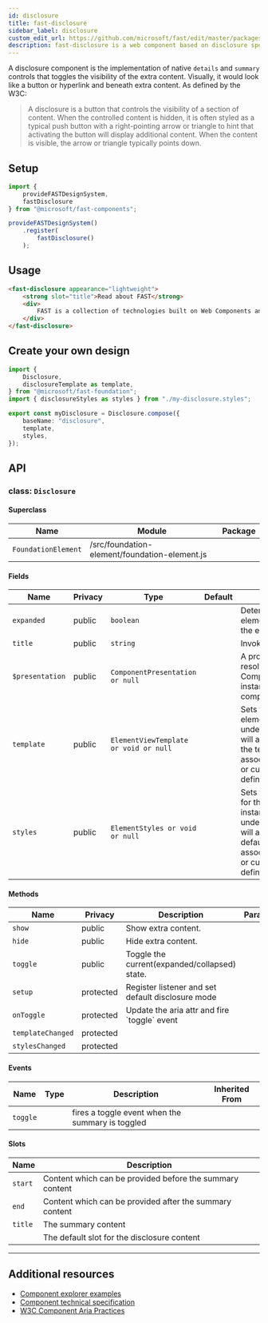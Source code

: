 ```yaml
---
id: disclosure
title: fast-disclosure
sidebar_label: disclosure
custom_edit_url: https://github.com/microsoft/fast/edit/master/packages/web-components/fast-foundation/src/disclosure/README.md
description: fast-disclosure is a web component based on disclosure specification.
---
```


A disclosure component is the implementation of native `details` and `summary` controls that toggles the visibility of the extra content. Visually, it would look like a button or hyperlink and beneath extra content. As defined by the W3C:

> A disclosure is a button that controls the visibility of a section of content. When the controlled content is hidden, it is often styled as a typical push button with a right-pointing arrow or triangle to hint that activating the button will display additional content. When the content is visible, the arrow or triangle typically points down.

## Setup

```ts
import {
    provideFASTDesignSystem,
    fastDisclosure
} from "@microsoft/fast-components";

provideFASTDesignSystem()
    .register(
        fastDisclosure()
    );
```

## Usage

```html live
<fast-disclosure appearance="lightweight">
    <strong slot="title">Read about FAST</strong>
    <div>
        FAST is a collection of technologies built on Web Components and modern Web Standards, designed to help you efficiently tackle some of the most common challenges in website and application design and development.
    </div>
</fast-disclosure>
```

## Create your own design

```ts
import {
    Disclosure,
    disclosureTemplate as template,
} from "@microsoft/fast-foundation";
import { disclosureStyles as styles } from "./my-disclosure.styles";

export const myDisclosure = Disclosure.compose({
    baseName: "disclosure",
    template,
    styles,
});
```

## API



### class: `Disclosure`

#### Superclass

| Name                | Module                                        | Package |
| ------------------- | --------------------------------------------- | ------- |
| `FoundationElement` | /src/foundation-element/foundation-element.js |         |

#### Fields

| Name            | Privacy | Type                                  | Default | Description                                                                                                                                                                         | Inherited From    |
| --------------- | ------- | ------------------------------------- | ------- | ----------------------------------------------------------------------------------------------------------------------------------------------------------------------------------- | ----------------- |
| `expanded`      | public  | `boolean`                             |         | Determines if the element should show the extra content or not.                                                                                                                     |                   |
| `title`         | public  | `string`                              |         | Invoker title                                                                                                                                                                       |                   |
| `$presentation` | public  | `ComponentPresentation or null`       |         | A property which resolves the ComponentPresentation instance for the current component.                                                                                             | FoundationElement |
| `template`      | public  | `ElementViewTemplate or void or null` |         | Sets the template of the element instance. When undefined, the element will attempt to resolve the template from the associated presentation or custom element definition.          | FoundationElement |
| `styles`        | public  | `ElementStyles or void or null`       |         | Sets the default styles for the element instance. When undefined, the element will attempt to resolve default styles from the associated presentation or custom element definition. | FoundationElement |

#### Methods

| Name              | Privacy   | Description                                       | Parameters | Return | Inherited From    |
| ----------------- | --------- | ------------------------------------------------- | ---------- | ------ | ----------------- |
| `show`            | public    | Show extra content.                               |            | `void` |                   |
| `hide`            | public    | Hide extra content.                               |            | `void` |                   |
| `toggle`          | public    | Toggle the current(expanded/collapsed) state.     |            | `void` |                   |
| `setup`           | protected | Register listener and set default disclosure mode |            | `void` |                   |
| `onToggle`        | protected | Update the aria attr and fire \`toggle\` event    |            |        |                   |
| `templateChanged` | protected |                                                   |            | `void` | FoundationElement |
| `stylesChanged`   | protected |                                                   |            | `void` | FoundationElement |

#### Events

| Name     | Type | Description                                      | Inherited From |
| -------- | ---- | ------------------------------------------------ | -------------- |
| `toggle` |      | fires a toggle event when the summary is toggled |                |

#### Slots

| Name    | Description                                              |
| ------- | -------------------------------------------------------- |
| `start` | Content which can be provided before the summary content |
| `end`   | Content which can be provided after the summary content  |
| `title` | The summary content                                      |
|         | The default slot for the disclosure content              |

<hr/>


## Additional resources

* [Component explorer examples](https://explore.fast.design/components/fast-disclosure)
* [Component technical specification](https://github.com/microsoft/fast/blob/master/packages/web-components/fast-foundation/src/disclosure/disclosure.spec.md)
* [W3C Component Aria Practices](https://w3c.github.io/aria-practices/#disclosure)